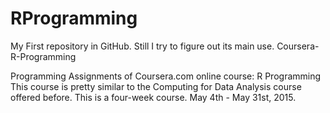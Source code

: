 # RProgramming
My First repository in GitHub. Still I try to figure out its main use.
Coursera-R-Programming

Programming Assignments of Coursera.com online course: R Programming
This course is pretty similar to the Computing for Data Analysis course offered before.
This is a four-week course. May 4th - May 31st, 2015.
